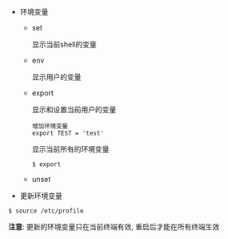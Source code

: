 

* 环境变量

  * set

    显示当前shell的变量

  * env

    显示用户的变量

  * export

    显示和设置当前用户的变量

    ```
    增加环境变量
    export TEST = 'test'
    ```
    显示当前所有的环境变量
    ```
    $ export
    ```
    

  * unset

* 更新环境变量

```
$ source /etc/profile
```

**注意**: 更新的环境变量只在当前终端有效, 重启后才能在所有终端生效
  